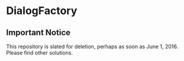 # DialogFactory

## Important Notice

This repository is slated for deletion, perhaps as soon as June 1, 2016.  Please find other solutions.  
